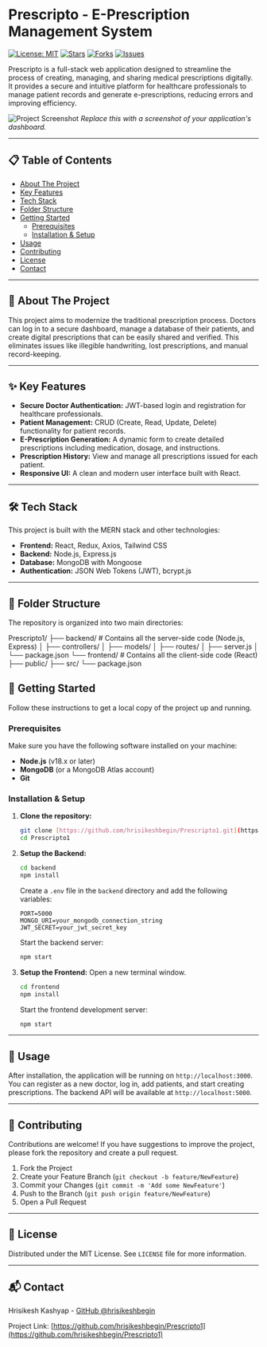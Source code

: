 # Prescripto - E-Prescription Management System

[![License: MIT](https://img.shields.io/badge/License-MIT-blue.svg)](https://opensource.org/licenses/MIT)
[![Stars](https://img.shields.io/github/stars/hrisikeshbegin/Prescripto1.svg)](https://github.com/hrisikeshbegin/Prescripto1/stargazers)
[![Forks](https://img.shields.io/github/forks/hrisikeshbegin/Prescripto1.svg)](https://github.com/hrisikeshbegin/Prescripto1/network/members)
[![Issues](https://img.shields.io/github/issues/hrisikeshbegin/Prescripto1.svg)](https://github.com/hrisikeshbegin/Prescripto1/issues)

Prescripto is a full-stack web application designed to streamline the process of creating, managing, and sharing medical prescriptions digitally. It provides a secure and intuitive platform for healthcare professionals to manage patient records and generate e-prescriptions, reducing errors and improving efficiency.

![Project Screenshot](https://i.imgur.com/your-screenshot-url.png)
*Replace this with a screenshot of your application's dashboard.*

---

## 📋 Table of Contents

- [About The Project](#about-the-project)
- [Key Features](#key-features)
- [Tech Stack](#tech-stack)
- [Folder Structure](#folder-structure)
- [Getting Started](#getting-started)
  - [Prerequisites](#prerequisites)
  - [Installation & Setup](#installation--setup)
- [Usage](#usage)
- [Contributing](#contributing)
- [License](#license)
- [Contact](#contact)

---

## 🌟 About The Project

This project aims to modernize the traditional prescription process. Doctors can log in to a secure dashboard, manage a database of their patients, and create digital prescriptions that can be easily shared and verified. This eliminates issues like illegible handwriting, lost prescriptions, and manual record-keeping.

---

## ✨ Key Features

- **Secure Doctor Authentication:** JWT-based login and registration for healthcare professionals.
- **Patient Management:** CRUD (Create, Read, Update, Delete) functionality for patient records.
- **E-Prescription Generation:** A dynamic form to create detailed prescriptions including medication, dosage, and instructions.
- **Prescription History:** View and manage all prescriptions issued for each patient.
- **Responsive UI:** A clean and modern user interface built with React.

---

## 🛠️ Tech Stack

This project is built with the MERN stack and other technologies:

* **Frontend:** React, Redux, Axios, Tailwind CSS
* **Backend:** Node.js, Express.js
* **Database:** MongoDB with Mongoose
* **Authentication:** JSON Web Tokens (JWT), bcrypt.js

---

## 📂 Folder Structure

The repository is organized into two main directories:

Prescripto1/
├── backend/        # Contains all the server-side code (Node.js, Express)
│   ├── controllers/
│   ├── models/
│   ├── routes/
│   ├── server.js
│   └── package.json
└── frontend/       # Contains all the client-side code (React)
├── public/
├── src/
└── package.json


## 🚀 Getting Started

Follow these instructions to get a local copy of the project up and running.

### Prerequisites

Make sure you have the following software installed on your machine:
* **Node.js** (v18.x or later)
* **MongoDB** (or a MongoDB Atlas account)
* **Git**

### Installation & Setup

1.  **Clone the repository:**
    ```sh
    git clone [https://github.com/hrisikeshbegin/Prescripto1.git](https://github.com/hrisikeshbegin/Prescripto1.git)
    cd Prescripto1
    ```

2.  **Setup the Backend:**
    ```sh
    cd backend
    npm install
    ```
    Create a `.env` file in the `backend` directory and add the following variables:
    ```
    PORT=5000
    MONGO_URI=your_mongodb_connection_string
    JWT_SECRET=your_jwt_secret_key
    ```
    Start the backend server:
    ```sh
    npm start
    ```

3.  **Setup the Frontend:**
    Open a new terminal window.
    ```sh
    cd frontend
    npm install
    ```
    Start the frontend development server:
    ```sh
    npm start
    ```

---

## 📖 Usage

After installation, the application will be running on `http://localhost:3000`. You can register as a new doctor, log in, add patients, and start creating prescriptions. The backend API will be available at `http://localhost:5000`.

---

## 🤝 Contributing

Contributions are welcome! If you have suggestions to improve the project, please fork the repository and create a pull request.

1.  Fork the Project
2.  Create your Feature Branch (`git checkout -b feature/NewFeature`)
3.  Commit your Changes (`git commit -m 'Add some NewFeature'`)
4.  Push to the Branch (`git push origin feature/NewFeature`)
5.  Open a Pull Request

---

## 📄 License

Distributed under the MIT License. See `LICENSE` file for more information.

---

## 📬 Contact

Hrisikesh Kashyap - [GitHub @hrisikeshbegin](https://github.com/hrisikeshbegin)

Project Link: [https://github.com/hrisikeshbegin/Prescripto1](https://github.com/hrisikeshbegin/Prescripto1)